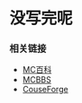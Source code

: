 # 没写完呢

### 相关链接
-  [MC百科]("https://www.mcmod.cn/")
-  [MCBBS]("https://www.mcbbs.net/")
-  [CouseForge]("https://www.curseforge.com/minecraft/")